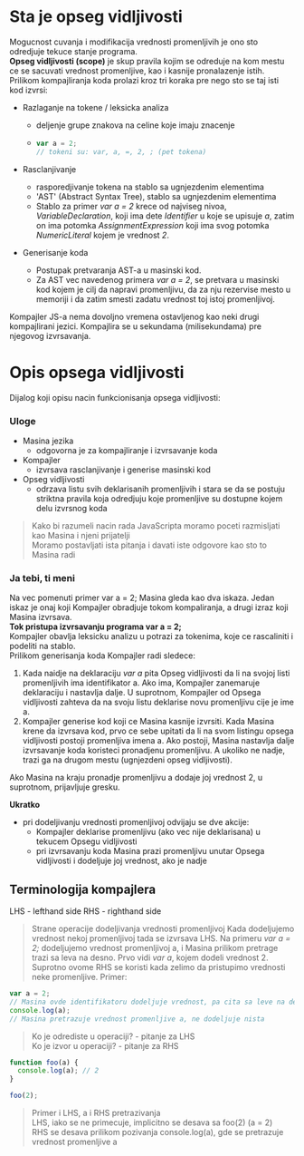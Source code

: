 # Sta je opseg vidljivosti

Mogucnost cuvanja i modifikacija vrednosti promenljivih je ono sto odredjuje tekuce stanje programa.<br>
**Opseg vidljivosti (scope)** je skup pravila kojim se odreduje na kom mestu ce se sacuvati vrednost promenljive, kao i kasnije pronalazenje istih.<br>
Prilikom kompajliranja koda prolazi kroz tri koraka pre nego sto se taj isti kod izvrsi:

- Razlaganje na tokene / leksicka analiza

  - deljenje grupe znakova na celine koje imaju znacenje
  - ```js
    var a = 2;
    // tokeni su: var, a, =, 2, ; (pet tokena)
    ```

- Rasclanjivanje

  - rasporedjivanje tokena na stablo sa ugnjezdenim elementima
  - 'AST' (Abstract Syntax Tree), stablo sa ugnjezdenim elementima
  - Stablo za primer _var a = 2_ krece od najviseg nivoa, _VariableDeclaration_, koji ima dete _Identifier_ u koje se upisuje _*a*_, zatim on ima potomka _AssignmentExpression_ koji ima svog potomka _NumericLiteral_ kojem je vrednost _*2*_.

- Generisanje koda
  - Postupak pretvaranja AST-a u masinski kod.
  - Za AST vec navedenog primera _var a = 2_, se pretvara u masinski kod kojem je cilj da napravi promenljivu, da za nju rezervise mesto u memoriji i da zatim smesti zadatu vrednost toj istoj promenljivoj.

Kompajler JS-a nema dovoljno vremena ostavljenog kao neki drugi kompajlirani jezici. Kompajlira se u sekundama (milisekundama) pre njegovog izvrsavanja.

# Opis opsega vidljivosti

Dijalog koji opisu nacin funkcionisanja opsega vidljivosti:

### Uloge

- Masina jezika
  - odgovorna je za kompajliranje i izvrsavanje koda
- Kompajler
  - izvrsava rasclanjivanje i generise masinski kod
- Opseg vidljivosti
  - odrzava listu svih deklarisanih promenljivih i stara se da se postuju striktna pravila koja odredjuju koje promenljive su dostupne kojem delu izvrsnog koda

> Kako bi razumeli nacin rada JavaScripta moramo poceti razmisljati kao Masina i njeni prijatelji<br>
> Moramo postavljati ista pitanja i davati iste odgovore kao sto to Masina radi

### Ja tebi, ti meni

Na vec pomenuti primer var a = 2; Masina gleda kao dva iskaza. Jedan iskaz je onaj koji Kompajler obradjuje tokom kompaliranja, a drugi izraz koji Masina izvrsava.
<br>
**Tok pristupa izvrsavanju programa var a = 2;**<br>
Kompajler obavlja leksicku analizu u potrazi za tokenima, koje ce rascaliniti i podeliti na stablo.<br>
Prilikom generisanja koda Kompajler radi sledece:

1. Kada naidje na deklaraciju _var a_ pita Opseg vidljivosti da li na svojoj listi promenljivih ima identifikator a. Ako ima, Kompajler zanemaruje deklaraciju i nastavlja dalje. U suprotnom, Kompajler od Opsega vidljivosti zahteva da na svoju listu deklarise novu promenljivu cije je ime a.
2. Kompajler generise kod koji ce Masina kasnije izvrsiti. Kada Masina krene da izvrsava kod, prvo ce sebe upitati da li na svom listingu opsega vidljivosti postoji promenljiva imena a. Ako postoji, Masina nastavlja dalje izvrsavanje koda koristeci pronadjenu promenljivu. A ukoliko ne nadje, trazi ga na drugom mestu (ugnjezdeni opseg vidljivosti).

Ako Masina na kraju pronadje promenljivu a dodaje joj vrednost 2, u suprotnom, prijavljuje gresku.

**Ukratko**

- pri dodeljivanju vrednosti promenljivoj odvijaju se dve akcije:
  - Kompajler deklarise promenljivu (ako vec nije deklarisana) u tekucem Opsegu vidljivosti
  - pri izvrsavanju koda Masina prazi promenljivu unutar Opsega vidljivosti i dodeljuje joj vrednost, ako je nadje

## Terminologija kompajlera

LHS - lefthand side
RHS - righthand side

> Strane operacije dodeljivanja vrednosti promenljivoj
> Kada dodeljujemo vrednost nekoj promenljivoj tada se izvrsava LHS. Na primeru _var a = 2;_ dodeljujemo vrednost promenljivoj a, i Masina prilikom pretrage trazi sa leva na desno. Prvo vidi _var a_, kojem dodeli vrednost 2.<br>
> Suprotno ovome RHS se koristi kada zelimo da pristupimo vrednosti neke promenljive.
> Primer:

```js
var a = 2;
// Masina ovde identifikatoru dodeljuje vrednost, pa cita sa leve na desno
console.log(a);
// Masina pretrazuje vrednost promenljive a, ne dodeljuje nista
```

> Ko je odrediste u operaciji? - pitanje za LHS<br>
> Ko je izvor u operaciji? - pitanje za RHS

```js
function foo(a) {
  console.log(a); // 2
}

foo(2);
```

> Primer i LHS, a i RHS pretrazivanja<br>
> LHS, iako se ne primecuje, implicitno se desava sa foo(2) (a = 2)<br>
> RHS se desava prilikom pozivanja console.log(a), gde se pretrazuje vrednost promenljive a
